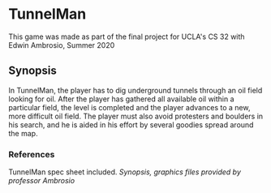 # TunnelMan
This game was made as part of the final project for UCLA's CS 32 with Edwin Ambrosio, Summer 2020

## Synopsis
In TunnelMan, the player has to dig underground tunnels through an oil field looking for oil. After the player has gathered all available oil within a particular field, the level is completed and the player advances to a new, more difficult oil field. The player must also avoid protesters and boulders in his search, and he is aided in his effort by several goodies spread around the map.


### References
TunnelMan spec sheet included.
*Synopsis, graphics files provided by professor Ambrosio*
